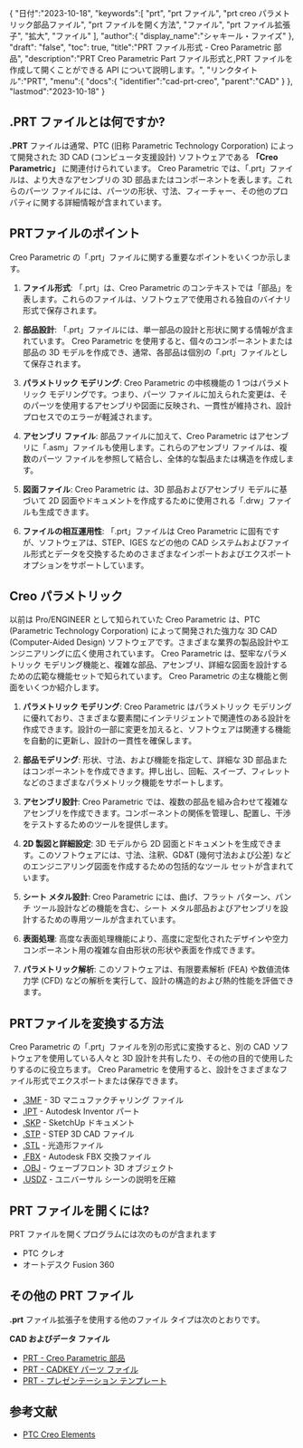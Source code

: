 {
"日付":"2023-10-18",
   "keywords":[
"prt",
"prt ファイル",
"prt creo パラメトリック部品ファイル",
"prt ファイルを開く方法",
"ファイル",
"prt ファイル拡張子",
"拡大",
"ファイル"
],
   "author":{
"display_name":"シャキール・ファイズ"
},
"draft": "false",
"toc": true,
"title":"PRT ファイル形式 - Creo Parametric 部品",
   "description":"PRT Creo Parametric Part ファイル形式と,PRT ファイルを作成して開くことができる API について説明します。",
"リンクタイトル":"PRT",
   "menu":{
      "docs":{
         "identifier":"cad-prt-creo",
"parent":"CAD"
}
},
"lastmod":"2023-10-18"
}

## .PRT ファイルとは何ですか?

**.PRT** ファイルは通常、PTC (旧称 Parametric Technology Corporation) によって開発された 3D CAD (コンピュータ支援設計) ソフトウェアである **「Creo Parametric」** に関連付けられています。 Creo Parametric では、「.prt」ファイルは、より大きなアセンブリの 3D 部品またはコンポーネントを表します。これらのパーツ ファイルには、パーツの形状、寸法、フィーチャー、その他のプロパティに関する詳細情報が含まれています。

## PRTファイルのポイント

Creo Parametric の「.prt」ファイルに関する重要なポイントをいくつか示します。

1. **ファイル形式**: 「.prt」は、Creo Parametric のコンテキストでは「部品」を表します。これらのファイルは、ソフトウェアで使用される独自のバイナリ形式で保存されます。
    












2. **部品設計**: 「.prt」ファイルには、単一部品の設計と形状に関する情報が含まれています。 Creo Parametric を使用すると、個々のコンポーネントまたは部品の 3D モデルを作成でき、通常、各部品は個別の「.prt」ファイルとして保存されます。
    












3. **パラメトリック モデリング**: Creo Parametric の中核機能の 1 つはパラメトリック モデリングです。つまり、パーツ ファイルに加えられた変更は、そのパーツを使用するアセンブリや図面に反映され、一貫性が維持され、設計プロセスでのエラーが軽減されます。
    












4. **アセンブリ ファイル**: 部品ファイルに加えて、Creo Parametric はアセンブリに「.asm」ファイルも使用します。これらのアセンブリ ファイルは、複数のパーツ ファイルを参照して結合し、全体的な製品または構造を作成します。
    












5. **図面ファイル**: Creo Parametric は、3D 部品およびアセンブリ モデルに基づいて 2D 図面やドキュメントを作成するために使用される「.drw」ファイルも生成できます。
    












6. **ファイルの相互運用性**: 「.prt」ファイルは Creo Parametric に固有ですが、ソフトウェアは、STEP、IGES などの他の CAD システムおよびファイル形式とデータを交換するためのさまざまなインポートおよびエクスポート オプションをサポートしています。
    












## Creo パラメトリック

以前は Pro/ENGINEER として知られていた Creo Parametric は、PTC (Parametric Technology Corporation) によって開発された強力な 3D CAD (Computer-Aided Design) ソフトウェアです。さまざまな業界の製品設計やエンジニアリングに広く使用されています。 Creo Parametric は、堅牢なパラメトリック モデリング機能と、複雑な部品、アセンブリ、詳細な図面を設計するための広範な機能セットで知られています。 Creo Parametric の主な機能と側面をいくつか紹介します。

1. **パラメトリック モデリング**: Creo Parametric はパラメトリック モデリングに優れており、さまざまな要素間にインテリジェントで関連性のある設計を作成できます。設計の一部に変更を加えると、ソフトウェアは関連する機能を自動的に更新し、設計の一貫性を確保します。
    












2. **部品モデリング**: 形状、寸法、および機能を指定して、詳細な 3D 部品またはコンポーネントを作成できます。押し出し、回転、スイープ、フィレットなどのさまざまなパラメトリック機能をサポートします。
    












3. **アセンブリ設計**: Creo Parametric では、複数の部品を組み合わせて複雑なアセンブリを作成できます。コンポーネントの関係を管理し、配置し、干渉をテストするためのツールを提供します。
    












4. **2D 製図と詳細設定**: 3D モデルから 2D 図面とドキュメントを生成できます。このソフトウェアには、寸法、注釈、GD&T (幾何寸法および公差) などのエンジニアリング図面を作成するための包括的なツール セットが含まれています。
    












5. **シート メタル設計**: Creo Parametric には、曲げ、フラット パターン、パンチ ツール設計などの機能を含む、シート メタル部品およびアセンブリを設計するための専用ツールが含まれています。
    












6. **表面処理**: 高度な表面処理機能により、高度に定型化されたデザインや空力コンポーネント用の複雑な自由形状の形状や表面を作成できます。
    












7. **パラメトリック解析**: このソフトウェアは、有限要素解析 (FEA) や数値流体力学 (CFD) などの解析を実行して、設計の構造的および熱的性能を評価できます。

## PRTファイルを変換する方法

Creo Parametric の「.prt」ファイルを別の形式に変換すると、別の CAD ソフトウェアを使用している人々と 3D 設計を共有したり、その他の目的で使用したりするのに役立ちます。 Creo Parametric を使用すると、設計をさまざまなファイル形式でエクスポートまたは保存できます。

- [.3MF](/ja/3d/3mf/) - 3D マニュファクチャリング ファイル
- [.IPT](/ja/3d/ipt/) - Autodesk Inventor パート
- [.SKP](/ja/image/skp/) - SketchUp ドキュメント
- [.STP](/ja/3d/stp/) - STEP 3D CAD ファイル
- [.STL](/ja/cad/stl/) - 光造形ファイル
- [.FBX](/ja/3d/fbx/) - Autodesk FBX 交換ファイル
- [.OBJ](/ja/3d/obj/) - ウェーブフロント 3D オブジェクト
- [.USDZ](/ja/3d/usdz/) - ユニバーサル シーンの説明を圧縮

## PRT ファイルを開くには?

PRT ファイルを開くプログラムには次のものが含まれます

- PTC クレオ
- オートデスク Fusion 360

## その他の PRT ファイル

**.prt** ファイル拡張子を使用する他のファイル タイプは次のとおりです。

**CAD およびデータ ファイル**
- [PRT - Creo Parametric 部品](/ja/cad/prt-creo/)
- [PRT - CADKEY パーツ ファイル](/ja/cad/prt-cadkey/)
- [PRT - プレゼンテーション テンプレート](/ja/data/prt-template/)

## 参考文献
* [PTC Creo Elements](https://en.wikipedia.org/wiki/PTC_Creo_Elements/Pro)

